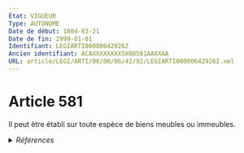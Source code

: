 ```yaml
---
État: VIGUEUR
Type: AUTONOME
Date de début: 1804-03-21
Date de fin: 2999-01-01
Identifiant: LEGIARTI000006429262
Ancien identifiant: ACAXXXXXXXX5X00581AAXXAA
URL: article/LEGI/ARTI/00/00/06/42/92/LEGIARTI000006429262.xml
---
```


<h1>Article 581</h1>

Il peut être établi sur toute espèce de biens meubles ou immeubles.


<details>
  <summary><em>Références</em></summary>

  <h2>Références faites par l'article</h2>
  
  <ul>
    <li>
      CODIFICATION source Loi 1804-01-30
    </li>
    <li>
      CREATION source Loi 1804-01-30 promulguée le 9 février 1804
    </li>
  </ul>
</details>
